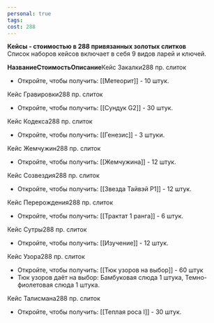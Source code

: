 ```yaml
---
personal: true
tags: 
cost: 288
---
```

**Кейсы - стоимостью в 288 привязанных золотых слитков**  
Список наборов кейсов включает в себя 9 видов ларей и ключей.  
  
**Название****Стоимость****Описание**Кейс Закалки288 пр. слиток

- Откройте, чтобы получить: [[Метеорит]] - 10 штук.

Кейс Гравировки288 пр. слиток

- Откройте, чтобы получить: [[Сундук G2]] - 30 штук.

Кейс Кодекса288 пр. слиток

- Откройте, чтобы получить: [[Генезис]] - 3 штуки.

Кейс Жемчужин288 пр. слиток

- Откройте, чтобы получить: [[Жемчужина]] - 12 штук.

Кейс Созвездия288 пр. слиток

- Откройте, чтобы получить: [[Звезда Тайвэй P1]] - 12 штук.

Кейс Перерождения288 пр. слиток

- Откройте, чтобы получить: [[Трактат 1 ранга]] - 6 штук.

Кейс Сутры288 пр. слиток

- Откройте, чтобы получить: [[Изучение]] - 12 штук.

Кейс Узора288 пр. слиток

- Откройте, чтобы получить: [[Тюк узоров на выбор]] - 60 штук
- Тюк узоров даёт на выбор: Бамбуковая слюда 1 штука, Темно-фиолетовая слюда 1 штука.

Кейс Талисмана288 пр. слиток

- Откройте, чтобы получить: [[Теплая роса I]] - 30 штук.